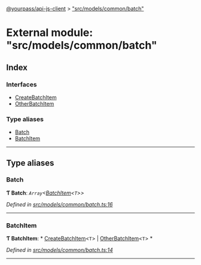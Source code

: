[@yourpass/api-js-client](../README.md) > ["src/models/common/batch"](../modules/_src_models_common_batch_.md)

# External module: "src/models/common/batch"

## Index

### Interfaces

* [CreateBatchItem](../interfaces/_src_models_common_batch_.createbatchitem.md)
* [OtherBatchItem](../interfaces/_src_models_common_batch_.otherbatchitem.md)

### Type aliases

* [Batch](_src_models_common_batch_.md#batch)
* [BatchItem](_src_models_common_batch_.md#batchitem)

---

## Type aliases

<a id="batch"></a>

###  Batch

**Ƭ Batch**: *`Array`<[BatchItem](_src_models_common_batch_.md#batchitem)<`T`>>*

*Defined in [src/models/common/batch.ts:16](https://github.com/yourpass/yourpass-api-js-client/blob/282d6a3/src/models/common/batch.ts#L16)*

___
<a id="batchitem"></a>

###  BatchItem

**Ƭ BatchItem**: * [CreateBatchItem](../interfaces/_src_models_common_batch_.createbatchitem.md)<`T`> &#124; [OtherBatchItem](../interfaces/_src_models_common_batch_.otherbatchitem.md)<`T`>
*

*Defined in [src/models/common/batch.ts:14](https://github.com/yourpass/yourpass-api-js-client/blob/282d6a3/src/models/common/batch.ts#L14)*

___

